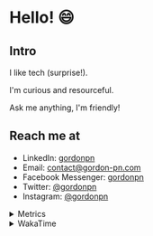 # Hello! 😄

## Intro

I like tech (surprise!).

I'm curious and resourceful.

Ask me anything, I'm friendly!

## Reach me at

- LinkedIn: [gordonpn](https://www.linkedin.com/in/gordonpn/)
- Email: [contact@gordon-pn.com](mailto:contact@gordon-pn.com)
- Facebook Messenger: [gordonpn](https://www.messenger.com/t/Gordonpn)
- Twitter: [@gordonpn](https://twitter.com/Gordonpn)
- Instagram: [@gordonpn](https://www.instagram.com/gordonpn/)

<details>
  <summary>Metrics</summary>

  <img align="center" src="https://github.com/gordonpn/gordonpn/blob/master/github-metrics.svg" alt="GitHub Metrics">

</details>

<details>
  <summary>WakaTime</summary>

  <!--START_SECTION:waka-->

```text
Java                       9 hrs 4 mins    ███████████████████░░░░░░   75.94 %
TypeScript                 1 hr 12 mins    ██▓░░░░░░░░░░░░░░░░░░░░░░   10.10 %
Other                      33 mins         █░░░░░░░░░░░░░░░░░░░░░░░░   04.63 %
```

<!--END_SECTION:waka-->
</details>
